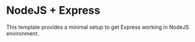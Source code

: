 # NodeJS + Express

This template provides a minimal setup to get Express working in NodeJS environment.